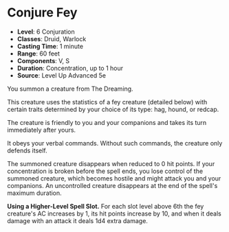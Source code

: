 # Conjure Fey

- **Level**: 6 Conjuration
- **Classes**: Druid, Warlock
- **Casting Time**: 1 minute
- **Range**: 60 feet
- **Components**: V, S
- **Duration**: Concentration, up to 1 hour
- **Source**: Level Up Advanced 5e

You summon a creature from The Dreaming.

This creature uses the statistics of a fey creature (detailed below) with certain traits determined by your choice of its type: hag, hound, or redcap.

The creature is friendly to you and your companions and takes its turn immediately after yours.

It obeys your verbal commands. Without such commands, the creature only defends itself.

The summoned creature disappears when reduced to 0 hit points. If your concentration is broken before the spell ends, you lose control of the summoned creature, which becomes hostile and might attack you and your companions. An uncontrolled creature disappears at the end of the spell's maximum duration.

**Using a Higher-Level Spell Slot.** For each slot level above 6th the fey creature's AC increases by 1, its hit points increase by 10, and when it deals damage with an attack it deals 1d4 extra damage.
